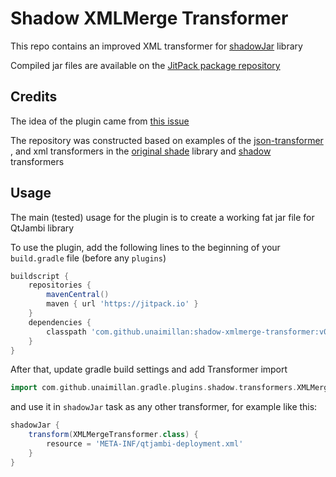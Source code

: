 # Shadow XMLMerge Transformer

This repo contains an improved XML transformer for [shadowJar](https://github.com/johnrengelman/shadow) library

Compiled jar files are available on the [JitPack package repository](https://jitpack.io/#unaimillan/shadow-xmlmerge-transformer)

## Credits

The idea of the plugin came from [this issue](https://github.com/johnrengelman/shadow/issues/812)

The repository was constructed based on examples of the 
[json-transformer](https://github.com/LogicFan/shadow-json-transformer/tree/main)
, and
xml transformers in the 
[original shade](https://github.com/apache/maven-shade-plugin/tree/master/src/main/java/org/apache/maven/plugins/shade/resource)
library and 
[shadow](https://github.com/johnrengelman/shadow/tree/main/src/main/groovy/com/github/jengelman/gradle/plugins/shadow/transformers)
transformers

## Usage

The main (tested) usage for the plugin is to create a working fat jar file for
QtJambi library

To use the plugin, add the following lines to the beginning of your `build.gradle` file (before any `plugins`)
```groovy
buildscript {
    repositories {
        mavenCentral()
        maven { url 'https://jitpack.io' }
    }
    dependencies {
        classpath 'com.github.unaimillan:shadow-xmlmerge-transformer:v0.1.0'
    }
}
```

After that, update gradle build settings and add Transformer import
```groovy
import com.github.unaimillan.gradle.plugins.shadow.transformers.XMLMergeTransformer
```

and use it in `shadowJar` task as any other transformer, for example like this:
```groovy
shadowJar {
    transform(XMLMergeTransformer.class) {
        resource = 'META-INF/qtjambi-deployment.xml'
    }
}
```
